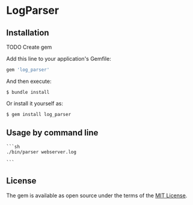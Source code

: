 # LogParser

## Installation
TODO Create gem

Add this line to your application's Gemfile:

```ruby
gem 'log_parser'
```

And then execute:

    $ bundle install

Or install it yourself as:

    $ gem install log_parser

## Usage by command line

    ```sh
    ./bin/parser webserver.log

    ```

## License

The gem is available as open source under the terms of the [MIT License](https://opensource.org/licenses/MIT).
